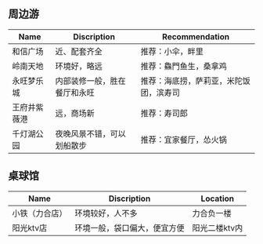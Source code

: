 ## 周边游
| Name | Discription | Recommendation |
| ---------- | ----------- | -------- |
| 和信广场 | 近、配套齐全 | 推荐：小伞，畔里 |
| 岭南天地 | 环境好，略远 | 推荐：鱻門鱼生，桑拿鸡 |
| 永旺梦乐城 | 内部装修一般，胜在餐厅和永旺 | 推荐：海底捞，萨莉亚，米陀饭团，滨寿司 |
| 王府井紫薇港 | 远，商场新 | 推荐：寿司郎 |
| 千灯湖公园 | 夜晚风景不错，可以划船散步 | 推荐：宜家餐厅，怂火锅 |

## 桌球馆
| Name | Discription | Location |
| ---------- | ----------- | -------- |
| 小铁（力合店） | 环境较好，人不多 | 力合负一楼 |
| 阳光ktv店 | 环境一般，袋口偏大，便宜方便 | 阳光二楼ktv内 |

